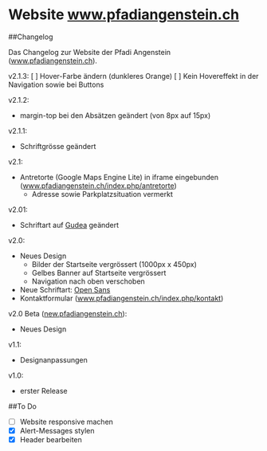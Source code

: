 Website www.pfadiangenstein.ch
==========

##Changelog

Das Changelog zur Website der Pfadi Angenstein (www.pfadiangenstein.ch).

v2.1.3:
[ ] Hover-Farbe ändern (dunkleres Orange)
[ ] Kein Hovereffekt in der Navigation sowie bei Buttons

v2.1.2:
- margin-top bei den Absätzen geändert (von 8px auf 15px)

v2.1.1:
- Schriftgrösse geändert

v2.1:
- Antretorte (Google Maps Engine Lite) in iframe eingebunden (<a href="http://www.pfadiangenstein.ch/index.php/antretorte">www.pfadiangenstein.ch/index.php/antretorte</a>)
  - Adresse sowie Parkplatzsituation vermerkt

v2.01:
- Schriftart auf <a href="http://www.google.com/fonts/specimen/Gudea">Gudea</a> geändert

v2.0:
- Neues Design
  - Bilder der Startseite vergrössert (1000px x 450px)
  - Gelbes Banner auf Startseite vergrössert
  - Navigation nach oben verschoben
- Neue Schriftart: <a href="http://www.google.com/fonts/specimen/Open+Sans">Open Sans</a>
- Kontaktformular (<a href="http://www.pfadiangenstein.ch/index.php/kontakt">www.pfadiangenstein.ch/index.php/kontakt</a>)


v2.0 Beta (<a href="http://new.pfadiangenstein.ch">new.pfadiangenstein.ch</a>):
- Neues Design

v1.1:
- Designanpassungen

v1.0:
- erster Release

##To Do
- [ ] Website responsive machen
- [x] Alert-Messages stylen
- [x] Header bearbeiten
